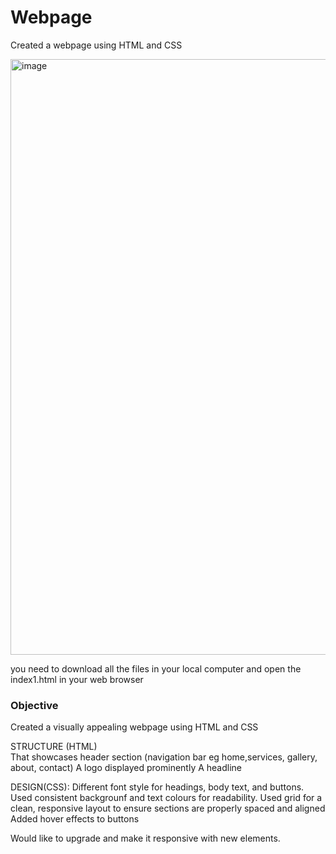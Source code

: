 # Webpage
Created a webpage using HTML and CSS

<img width="953" alt="image" src="https://github.com/user-attachments/assets/c7cf73a5-d424-45a5-b44e-b4586b59dbc0" />


you need to download all the files in your local computer and open the index1.html in your web browser 

### Objective

Created a visually appealing webpage using HTML and CSS   

STRUCTURE (HTML)  
That showcases header section (navigation bar eg home,services, gallery, about, contact)
A logo displayed prominently
A headline

DESIGN(CSS):
Different font style for headings, body text, and buttons.
Used consistent backgrounf and text colours for readability.
Used grid for a clean, responsive layout to ensure sections are properly spaced and aligned
Added hover effects to buttons

Would like to upgrade and make it responsive with new elements.





